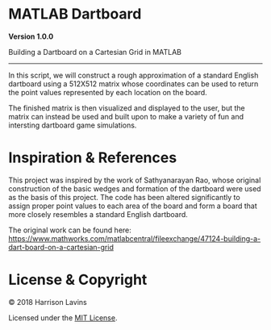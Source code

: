 # MATLAB Dartboard

**Version 1.0.0**

Building a Dartboard on a Cartesian Grid in MATLAB

---

In this script, we will construct a rough approximation of a standard
English dartboard using a 512X512 matrix whose coordinates can be used to
return the point values represented by each location on the board.

The finished matrix is then visualized and displayed to the user, but the matrix can instead be used
and built upon to make a variety of fun and intersting dartboard game simulations.

# Inspiration & References

This project was inspired by the work of Sathyanarayan Rao, whose original construction of the basic wedges
and formation of the dartboard were used as the basis of this project. The code has been altered significantly to 
assign proper point values to each area of the board and form a board that more closely resembles a standard English dartboard.

The original work can be found here: https://www.mathworks.com/matlabcentral/fileexchange/47124-building-a-dart-board-on-a-cartesian-grid

# License & Copyright

© 2018 Harrison Lavins

Licensed under the [MIT License](LICENSE).
